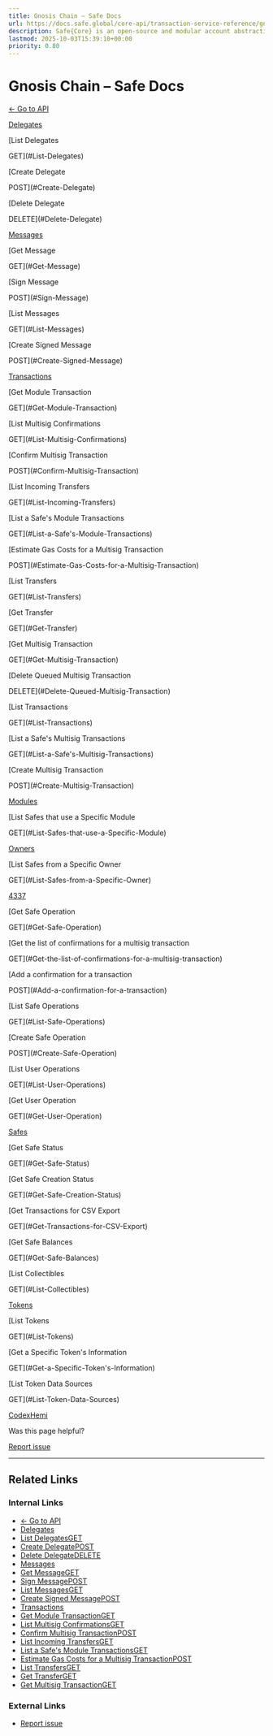 ```yaml
---
title: Gnosis Chain – Safe Docs
url: https://docs.safe.global/core-api/transaction-service-reference/gnosis-chain
description: Safe{Core} is an open-source and modular account abstraction stack. Learn about its features and how to use it.
lastmod: 2025-10-03T15:39:10+00:00
priority: 0.80
---
```


# Gnosis Chain – Safe Docs

[← Go to API](/core-api/transaction-service-overview)

[Delegates](#Delegates)

[List Delegates

GET](#List-Delegates)

[Create Delegate

POST](#Create-Delegate)

[Delete Delegate

DELETE](#Delete-Delegate)

[Messages](#Messages)

[Get Message

GET](#Get-Message)

[Sign Message

POST](#Sign-Message)

[List Messages

GET](#List-Messages)

[Create Signed Message

POST](#Create-Signed-Message)

[Transactions](#Transactions)

[Get Module Transaction

GET](#Get-Module-Transaction)

[List Multisig Confirmations

GET](#List-Multisig-Confirmations)

[Confirm Multisig Transaction

POST](#Confirm-Multisig-Transaction)

[List Incoming Transfers

GET](#List-Incoming-Transfers)

[List a Safe's Module Transactions

GET](#List-a-Safe's-Module-Transactions)

[Estimate Gas Costs for a Multisig Transaction

POST](#Estimate-Gas-Costs-for-a-Multisig-Transaction)

[List Transfers

GET](#List-Transfers)

[Get Transfer

GET](#Get-Transfer)

[Get Multisig Transaction

GET](#Get-Multisig-Transaction)

[Delete Queued Multisig Transaction

DELETE](#Delete-Queued-Multisig-Transaction)

[List Transactions

GET](#List-Transactions)

[List a Safe's Multisig Transactions

GET](#List-a-Safe's-Multisig-Transactions)

[Create Multisig Transaction

POST](#Create-Multisig-Transaction)

[Modules](#Modules)

[List Safes that use a Specific Module

GET](#List-Safes-that-use-a-Specific-Module)

[Owners](#Owners)

[List Safes from a Specific Owner

GET](#List-Safes-from-a-Specific-Owner)

[4337](#4337)

[Get Safe Operation

GET](#Get-Safe-Operation)

[Get the list of confirmations for a multisig transaction

GET](#Get-the-list-of-confirmations-for-a-multisig-transaction)

[Add a confirmation for a transaction

POST](#Add-a-confirmation-for-a-transaction)

[List Safe Operations

GET](#List-Safe-Operations)

[Create Safe Operation

POST](#Create-Safe-Operation)

[List User Operations

GET](#List-User-Operations)

[Get User Operation

GET](#Get-User-Operation)

[Safes](#Safes)

[Get Safe Status

GET](#Get-Safe-Status)

[Get Safe Creation Status

GET](#Get-Safe-Creation-Status)

[Get Transactions for CSV Export

GET](#Get-Transactions-for-CSV-Export)

[Get Safe Balances

GET](#Get-Safe-Balances)

[List Collectibles

GET](#List-Collectibles)

[Tokens](#Tokens)

[List Tokens

GET](#List-Tokens)

[Get a Specific Token's Information

GET](#Get-a-Specific-Token's-Information)

[List Token Data Sources

GET](#List-Token-Data-Sources)

[Codex](/core-api/transaction-service-reference/codex "Codex")[Hemi](/core-api/transaction-service-reference/hemi "Hemi")

Was this page helpful?

[Report issue](https://github.com/safe-global/safe-docs/issues/new?assignees=&labels=nextra-feedback&projects=&template=nextra-feedback.yml&title=%5BFeedback%5D+)

---

## Related Links

### Internal Links

- [← Go to API](https://docs.safe.global/core-api/transaction-service-overview)
- [Delegates](https://docs.safe.global/core-api/transaction-service-reference/gnosis-chain#Delegates)
- [List DelegatesGET](https://docs.safe.global/core-api/transaction-service-reference/gnosis-chain#List-Delegates)
- [Create DelegatePOST](https://docs.safe.global/core-api/transaction-service-reference/gnosis-chain#Create-Delegate)
- [Delete DelegateDELETE](https://docs.safe.global/core-api/transaction-service-reference/gnosis-chain#Delete-Delegate)
- [Messages](https://docs.safe.global/core-api/transaction-service-reference/gnosis-chain#Messages)
- [Get MessageGET](https://docs.safe.global/core-api/transaction-service-reference/gnosis-chain#Get-Message)
- [Sign MessagePOST](https://docs.safe.global/core-api/transaction-service-reference/gnosis-chain#Sign-Message)
- [List MessagesGET](https://docs.safe.global/core-api/transaction-service-reference/gnosis-chain#List-Messages)
- [Create Signed MessagePOST](https://docs.safe.global/core-api/transaction-service-reference/gnosis-chain#Create-Signed-Message)
- [Transactions](https://docs.safe.global/core-api/transaction-service-reference/gnosis-chain#Transactions)
- [Get Module TransactionGET](https://docs.safe.global/core-api/transaction-service-reference/gnosis-chain#Get-Module-Transaction)
- [List Multisig ConfirmationsGET](https://docs.safe.global/core-api/transaction-service-reference/gnosis-chain#List-Multisig-Confirmations)
- [Confirm Multisig TransactionPOST](https://docs.safe.global/core-api/transaction-service-reference/gnosis-chain#Confirm-Multisig-Transaction)
- [List Incoming TransfersGET](https://docs.safe.global/core-api/transaction-service-reference/gnosis-chain#List-Incoming-Transfers)
- [List a Safe's Module TransactionsGET](https://docs.safe.global/core-api/transaction-service-reference/gnosis-chain#List-a-Safe's-Module-Transactions)
- [Estimate Gas Costs for a Multisig TransactionPOST](https://docs.safe.global/core-api/transaction-service-reference/gnosis-chain#Estimate-Gas-Costs-for-a-Multisig-Transaction)
- [List TransfersGET](https://docs.safe.global/core-api/transaction-service-reference/gnosis-chain#List-Transfers)
- [Get TransferGET](https://docs.safe.global/core-api/transaction-service-reference/gnosis-chain#Get-Transfer)
- [Get Multisig TransactionGET](https://docs.safe.global/core-api/transaction-service-reference/gnosis-chain#Get-Multisig-Transaction)

### External Links

- [Report issue](https://github.com/safe-global/safe-docs/issues/new?assignees=&labels=nextra-feedback&projects=&template=nextra-feedback.yml&title=%5BFeedback%5D+)
